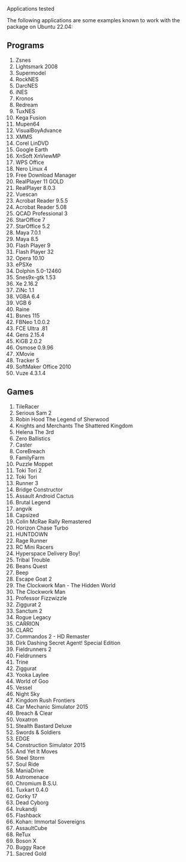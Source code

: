 Applications tested

The following applications are some examples known to work with the package on Ubuntu 22.04:

## Programs

1. Zsnes
2. Lightsmark 2008
3. Supermodel
4. RockNES
5. DarcNES
6. iNES
7. Kronos
8. Redream
9. TuxNES
10. Kega Fusion
11. Mupen64
12. VisualBoyAdvance
13. XMMS
14. Corel LinDVD
15. Google Earth
16. XnSoft XnViewMP
17. WPS Office
18. Nero Linux 4
19. Free Download Manager
20. RealPlayer 11 GOLD
21. RealPlayer 8.0.3
22. Vuescan
23. Acrobat Reader 9.5.5
24. Acrobat Reader 5.08
25. QCAD Professional 3
26. StarOffice 7
27. StarOffice 5.2
28. Maya 7.0.1
29. Maya 8.5
30. Flash Player 9
31. Flash Player 32
32. Opera 10.10
33. ePSXe
34. Dolphin 5.0-12460
35. Snes9x-gtk 1.53
36. Xe 2.16.2
37. ZiNc 1.1
38. VGBA 6.4
39. VGB 6
40. Raine
41. Bsnes 115
42. FBNeo 1.0.0.2
43. FCE Ultra .81
44. Gens 2.15.4
45. KiGB 2.0.2
46. Osmose 0.9.96
47. XMovie
48. Tracker 5
49. SoftMaker Office 2010
50. Vuze 4.3.1.4

## Games

1. TileRacer
2. Serious Sam 2
3. Robin Hood The Legend of Sherwood
4. Knights and Merchants The Shattered Kingdom
5. Helena The 3rd
6. Zero Ballistics
7. Caster
8. CoreBreach
9. FamilyFarm
10. Puzzle Moppet
11. Toki Tori 2
12. Toki Tori
13. Runner 3
14. Bridge Constructor
15. Assault Android Cactus
16. Brutal Legend
17. angvik
18. Capsized
19. Colin McRae Rally Remastered
20. Horizon Chase Turbo
21. HUNTDOWN
22. Rage Runner
23. RC Mini Racers
24. Hyperspace Delivery Boy!
25. Tribal Trouble
26. Beans Quest
27. Beep
28. Escape Goat 2
29. The Clockwork Man - The Hidden World
30. The Clockwork Man
31. Professor Fizzwizzle
32. Ziggurat 2
33. Sanctum 2
34. Rogue Legacy
35. CARRION
36. CLARC
37. Commandos 2 - HD Remaster
38. Dirk Dashing Secret Agent! Special Edition
39. Fieldrunners 2
40. Fieldrunners
41. Trine
42. Ziggurat
43. Yooka Laylee
44. World of Goo
45. Vessel
46. Night Sky
47. Kingdom Rush Frontiers
48. Car Mechanic Simulator 2015
49. Breach & Clear
50. Voxatron
51. Stealth Bastard Deluxe
52. Swords & Soldiers
53. EDGE
54. Construction Simulator 2015
55. And Yet It Moves
56. Steel Storm
57. Soul Ride
58. ManiaDrive
59. Astromenace
60. Chromium B.S.U.
61. Tuxkart 0.4.0
62. Gorky 17
63. Dead Cyborg
64. Irukandji
65. Flashback
66. Kohan: Immortal Sovereigns
67. AssaultCube
68. ReTux
69. Boson X
70. Buggy Race
71. Sacred Gold
